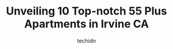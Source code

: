---
layout: ampstory
image: https://i0.wp.com/www.depkes.org/wp-content/uploads/2023/06/55-plus-apartments-0-in-irvine-ca-1685849354.jpeg?resize=640,853
author: techidn
featured: false
description: Discover the impressive array of 55 Plus Apartments options in Irvine CA, where you can find 10 of the largest 55 Plus Apartments establishments in the area. From renowned classics to hidden
title: Unveiling 10 Top-notch 55 Plus Apartments in Irvine CA
cover:
   title: Unveiling 10 Top-notch 55 Plus Apartments in Irvine CA
   subtitle: Rickpate
   background: https://www.depkes.org/wp-content/uploads/2023/06/55-plus-apartments-0-in-irvine-ca-1685849354.jpeg

pages: 
 - layout: thirds
   top: <h1>#1 Los Olivos at Irvine Spectrum</h1>
   bottom: "<p>We have lived here for 5+ years in 3 different units.  The maintenance team and Resident services always do their best.  We always feel completely at home and comfortable</p>"
   background: https://www.depkes.org/wp-content/uploads/2023/06/55-plus-apartments-1-in-irvine-ca-1685849354.jpeg
   backgroundblur: true
 - layout: thirds
   top: <h1>#2 Park Place Apartment Homes</h1>
   bottom: "<p>We lived at the Park Place for more than 2 years and I have to say that1. The floor plans are great,2. Maintenance is amazing they are really fast, kind, professional3. M</p>"
   background: https://www.depkes.org/wp-content/uploads/2023/06/55-plus-apartments-2-in-irvine-ca-1685849355.jpeg
   cta:
      link: https://www.depkes.org/blog/unveiling-10-top-notch-55-plus-apartments-in-irvine-ca/
      text: Unveiling 10 Top-notch 55 Plus Apartments in Irvine CA
 - layout: thirds
   top: <h1>#3 Regents Point</h1>
   bottom: "<p>19191 Harvard Ave, Irvine, CA 92612, United States</p>"
   background: https://www.depkes.org/wp-content/uploads/2023/06/55-plus-apartments-3-in-irvine-ca-1685849355.jpeg
   cta:
      link: https://www.depkes.org/blog/unveiling-10-top-notch-55-plus-apartments-in-irvine-ca/
      text: Unveiling 10 Top-notch 55 Plus Apartments in Irvine CA
 - layout: thirds
   top: <h1>#4 Atria Golden Creek</h1>
   bottom: "<p>33 Creek Rd, Irvine, CA 92604, United States</p>"
   background: https://images.unsplash.com/photo-1547366785-564103df7e13?ixlib=rb-4.0.3&ixid=MnwxMjA3fDB8MHxwaG90by1wYWdlfHx8fGVufDB8fHx8&auto=format&fit=crop&w=640&h=853&q=80
   cta:
      link: https://www.depkes.org/blog/unveiling-10-top-notch-55-plus-apartments-in-irvine-ca/
      text: Unveiling 10 Top-notch 55 Plus Apartments in Irvine CA
 - layout: thirds
   top: <h1>#5 Woodbridge Terrace of Irvine</h1>
   bottom: "<p>1 Witherspoon, Irvine, CA 92604, United States</p>"
   background: https://images.unsplash.com/photo-1608411404720-c8f0417bcdba?ixlib=rb-4.0.3&ixid=MnwxMjA3fDB8MHxwaG90by1wYWdlfHx8fGVufDB8fHx8&auto=format&fit=crop&w=640&h=853&q=80
   cta:
      link: https://www.depkes.org/blog/unveiling-10-top-notch-55-plus-apartments-in-irvine-ca/
      text: Unveiling 10 Top-notch 55 Plus Apartments in Irvine CA
 - layout: thirds
   top: <h1>#6 Alegre Apartments</h1>
   bottom: "<p>3100 Visions, Irvine, CA 92620, United States</p>"
   background: https://images.unsplash.com/photo-1552083974-186346191183?ixlib=rb-4.0.3&ixid=MnwxMjA3fDB8MHxwaG90by1wYWdlfHx8fGVufDB8fHx8&auto=format&fit=crop&w=640&h=853&q=80
   cta:
      link: https://www.depkes.org/blog/unveiling-10-top-notch-55-plus-apartments-in-irvine-ca/
      text: Unveiling 10 Top-notch 55 Plus Apartments in Irvine CA
 - layout: thirds
   top: <h1>#7 Cypress Village Apartment Homes</h1>
   bottom: "<p>100 Grand Canal, Irvine, CA 92620, United States</p>"
   background: https://images.unsplash.com/photo-1613843873231-1447db182f97?ixlib=rb-4.0.3&ixid=MnwxMjA3fDB8MHxwaG90by1wYWdlfHx8fGVufDB8fHx8&auto=format&fit=crop&w=640&h=853&q=80
   cta:
      link: https://www.depkes.org/blog/unveiling-10-top-notch-55-plus-apartments-in-irvine-ca/
      text: Unveiling 10 Top-notch 55 Plus Apartments in Irvine CA
 - layout: thirds
   middle: Continue reading...
   background: https://images.unsplash.com/photo-1561679660-d00ee1e0dc8e?ixlib=rb-4.0.3&ixid=MnwxMjA3fDB8MHxwaG90by1wYWdlfHx8fGVufDB8fHx8&auto=format&fit=crop&w=640&h=853&q=80
   cta:
      link: https://www.depkes.org/blog/unveiling-10-top-notch-55-plus-apartments-in-irvine-ca/
      text: Unveiling 10 Top-notch 55 Plus Apartments in Irvine CA
      
---